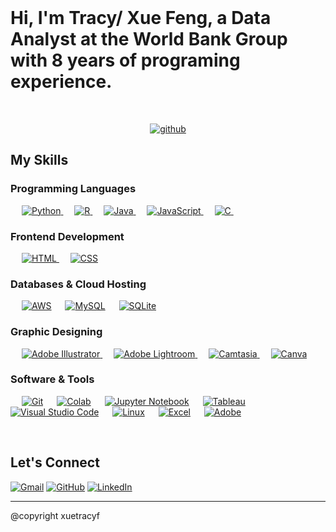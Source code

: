 <br>
  <h1> Hi, I'm Tracy/ Xue Feng, a Data Analyst at the World Bank Group with 8 years of programing experience.</h1>
<br>

<p align="center"> <a href="https://github.com/xuetracyf"><img alt="github" src ="https://img.shields.io/badge/Go%20to%20my%20GitHub-%2307405e.svg?style=flat&logo=github&logoColor=white"/></a> </p>

## My Skills

### Programming Languages

<p align="left"> 
  &emsp; 
     <a href="https://www.python.org" target="_blank">
    <img alt="Python" src="https://img.shields.io/badge/Python%20-%2314354C.svg?logo=python&logoColor=white">
  </a>
  &emsp;
  <a href="https://www.r-project.org/" target="_blank"> 
    <img alt="R" src=" https://img.shields.io/badge/R%20-8A2BE2.svg?logo=R&logoColor=white">
  </a> 
  &emsp;
    <a href="https://www.java.com" target="_blank"> 
    <img alt="Java" src="https://img.shields.io/badge/Java-%23007396.svg?logo=java&logoColor=white">
  </a>
  &emsp;
  <a href="https://developer.mozilla.org/en-US/docs/Web/JavaScript" target="_blank"> 
     <img alt="JavaScript" src="https://img.shields.io/badge/JavaScript%20-%23F7DF1E.svg?logo=javascript&logoColor=black">
   </a>
  &emsp;
   <a href="https://www.cprogramming.com/" target="_blank"> 
    <img alt="C" src="https://img.shields.io/badge/C%20-%232370ED.svg?logo=c&logoColor=white">
  </a> 
  &emsp;
</p>

### Frontend Development
<p align="left"> 
  &emsp; 
  <a href="https://www.w3.org/html/" target="_blank"> 
   <img alt="HTML" src="https://img.shields.io/badge/HTML5%20-%23E34F26.svg?logo=html5&logoColor=white">
  </a>   
  &emsp;
  <a href="https://www.w3schools.com/css/" target="_blank">
    <img alt="CSS" src="https://img.shields.io/badge/CSS%20-%231572B6.svg?logo=css3&logoColor=white">
  </a> 
</p>

### Databases & Cloud Hosting
<p align="left">
  &emsp;
    <a href="https://aws.amazon.com/"><img alt="AWS" src ="https://img.shields.io/badge/AWS-%2307405e.svg?style=flat&logo=amazon&logoColor=white"/></a>
  &emsp;
    <a href="https://www.mysql.com/"><img alt="MySQL" src="https://img.shields.io/badge/MySQL-%2300f.svg?style=flat&llogo=oracle&logoColor=white"></a>
  &emsp;
    <a href="https://www.sqlite.org/"><img alt="SQLite" src ="https://img.shields.io/badge/sqlite-%2307405e.svg?style=flat&logo=sqlite&logoColor=white"/></a>


 </p>
  
### Graphic Designing
<p align="left">
  &emsp;
   <a href="https://www.adobe.com/in/products/illustrator.html" target="_blank"> 
    <img alt="Adobe Illustrator" src="https://img.shields.io/badge/Adobe Illustrator-%23FF9A00.svg?style=flat&logo=adobeillustrator&logoColor=white"/>
  </a> 
    &emsp;
  <a href="https://www.adobe.com/in/products/photoshop-lightroom.html" target="_blank"> 
    <img alt="Adobe Lightroom" src="https://img.shields.io/badge/Adobe Lightroom-%2300f.svg?style=flat&logo=adobelightroom&logoColor=white"/>
  </a>
   &emsp;
  <a href="https://www.adobe.com/in/products/premiere.html" target="_blank"> 
   <img alt="Camtasia" src="https://img.shields.io/badge/Camtasia-%2300f.svg?style=flat&logo=tech%20smith&logoColor=white"/>
  </a>
    &emsp;
  <a href="#">
  	<img alt="Canva" src="https://img.shields.io/badge/Canva-%2300C4CC.svg?style=flat&logo=Canva&logoColor=white"/>
  </a>
 </p>

### Software & Tools
<p align="left">
  &emsp;
    <a href="#"><img alt="Git" src="https://img.shields.io/badge/Git%20-%23F05033.svg?logo=git&logoColor=white"></a>
  &emsp;
    <a href="#"><img alt="Colab" src="https://img.shields.io/badge/Colab-00b56a.svg?logo=google-colab&logoColor=white"></a>
  &emsp;
      <a href="#"><img alt="Jupyter Notebook" src="https://img.shields.io/badge/Jupyter Notebook%20-%23F37626.svg?logo=Jupyter&logoColor=white"></a>
  &emsp;
        <a href="#"><img alt="Tableau" src="https://img.shields.io/badge/Tableau%20-%23F37626.svg?logo=Tableau&logoColor=white"></a>
  &emsp;
    <a href="#"><img alt="Visual Studio Code" src="https://img.shields.io/badge/Visual%20Studio%20Code-0078d7.svg?logo=visual-studio-code&logoColor=white"></a>
  &emsp;
      <a href="#"><img alt="Linux" src="https://img.shields.io/badge/Linux-FCC624?style=flat&logo=linux&logoColor=black"></a>
  &emsp;
    <a href="#"><img alt="Excel" src="https://img.shields.io/badge/Excel%20-%2334A853.svg?logo=microsoft&logoColor=white"></a>
  &emsp;
    <a href="#"><img alt="Adobe" src="https://img.shields.io/badge/Adobe%20-%23FF0000.svg?logo=adobe&logoColor=white"></a>
</p>

<br/>

## Let's Connect
<p>
	<a href="mailto:xfeng2@worldbank.org"><img src="https://img.icons8.com/bubbles/50/000000/gmail.png" alt="Gmail"/></a>
	<a href="https://github.com/xuetracyf"><img src="https://img.icons8.com/bubbles/50/000000/github.png" alt="GitHub"/></a>
	<a href="https://www.linkedin.com/in/tracy-xue-f-0b476b116/"><img src="https://img.icons8.com/bubbles/50/000000/linkedin.png" alt="LinkedIn"/></a>
	
</p>

<hr/>

@copyright xuetracyf
